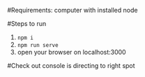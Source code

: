 #Requirements:
computer with installed node

#Steps to run
1. ```npm i```
2. ```npm run serve```
3. open your browser on localhost:3000

#Check out console is directing to right spot

